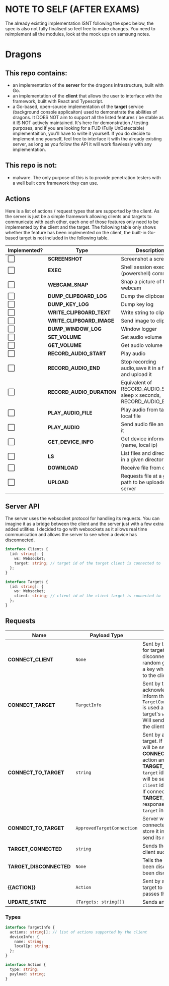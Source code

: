 # NOTE TO SELF (AFTER EXAMS)

The already existing implementation ISNT following the spec below, the spec is also not fully finalised so feel free to make changes. You need to reimplement all the modules, look at the mock ups on samsung notes.

# Dragons

## This repo contains:

- an implementation of the **server** for the dragons infrastructure, built with Go.
- an implementation of the **client** that allows the user to interface with the framework, built with React and Typescript.
- a Go-based, open-source implementation of the **target** service (background console applicaiton) used to demonstrate the abilities of dragons. It DOES NOT aim to support all the listed features / be stable as it IS NOT actively maintained. It's here for demonstration / testing purposes, and if you are looking for a FUD (Fully UnDetectable) implementaition, you'll have to write it yourself. If you do decide to implement one yourself, feel free to interface it with the already existing server, as long as you follow the API it will work flawlessly with any implementation.

## This repo is not:

- malware. The only purpose of this is to provide penetration testers with a well built core framework they can use.

## Actions

Here is a list of actions / request types that are supported by the client. As the server is just be a simple framework allowing clients and targets to communicate with each other, each one of those features only need to be implemented by the client and the target. The following table only shows whether the feature has been implemented on the client, the built-in Go-based target is not included in the following table.

| Implemented? | Type                      | Description                                                         |
| ------------ | ------------------------- | ------------------------------------------------------------------- |
| ⬜️          | **SCREENSHOT**            | Screenshot a screen                                                 |
| ⬜️          | **EXEC**                  | Shell session executes a (powershell) command                       |
| ⬜️          | **WEBCAM_SNAP**           | Snap a picture of the webcam                                        |
| ⬜️          | **DUMP_CLIPBOARD_LOG**    | Dump the clipboard log                                              |
| ⬜️          | **DUMP_KEY_LOG**          | Dump key log                                                        |
| ⬜️          | **WRITE_CLIPBOARD_TEXT**  | Write string to clipboard                                           |
| ⬜️          | **WRITE_CLIPBOARD_IMAGE** | Send image to clipboard                                             |
| ⬜️          | **DUMP_WINDOW_LOG**       | Window logger                                                       |
| ⬜️          | **SET_VOLUME**            | Set audio volume                                                    |
| ⬜️          | **GET_VOLUME**            | Get audio volume                                                    |
| ⬜️          | **RECORD_AUDIO_START**    | Play audio                                                          |
| ⬜️          | **RECORD_AUDIO_END**      | Stop recording audio,save it in a file and upload it                |
| ⬜️          | **RECORD_AUDIO_DURATION** | Equivalent of RECORD_AUDIO_START, sleep x seconds, RECORD_AUDIO_END |
| ⬜️          | **PLAY_AUDIO_FILE**       | Play audio from target's local file                                 |
| ⬜️          | **PLAY_AUDIO**            | Send audio file and play it                                         |
| ⬜️          | **GET_DEVICE_INFO**       | Get device information (name, local ip)                             |
| ⬜️          | **LS**                    | List files and directories in a given directory                     |
| ⬜️          | **DOWNLOAD**              | Receive file from client                                            |
| ⬜️          | **UPLOAD**                | Requests file at a given path to be uploaded to server              |

## Server API

The server uses the websocket protocol for handling its requests. You can imagine it as a bridge between the client and the server just with a few extra added utilities. I decided to go with websockets as it allows real time communication and allows the server to see when a device has disconnected.

```typescript
interface Clients {
  [id: string]: {
    ws: Websocket;
    target: string; // target id of the target client is connected to
  };
}
```

```typescript
interface Targets {
  [id: string]: {
    ws: Websocket;
    client: string; // client id of the client target is connected to
  };
}
```

## Requests

| Name                    | Payload Type               | Description                                                                                                                                                                                                                                                                                                                                                                                                                                    |
| ----------------------- | -------------------------- | ---------------------------------------------------------------------------------------------------------------------------------------------------------------------------------------------------------------------------------------------------------------------------------------------------------------------------------------------------------------------------------------------------------------------------------------------- |
| **CONNECT_CLIENT**      | `None`                     | Sent by the client in order to listen for targets connecting / disconnecting. Client gets a random generated id and used as a key when adding the `ws` instance to the client dictionary.                                                                                                                                                                                                                                                      |
| **CONNECT_TARGET**      | `TargetInfo`               | Sent by the client in order to acknowledge its existence & inform the users. `TargetConnection.deviceInfo.name` is used as a key when adding the target's `ws` to the target dictionary. Will send **UPDATE_STATE** to all the clients.                                                                                                                                                                                                        |
| **CONNECT_TO_TARGET**   | `string`                   | Sent by a client to connect to a target. If successful, the client id will be sent to the target using **CONNECT_TO_TARGET** request action and client will receive **TARGET_CONNECTED**. The `target` id in the `Clients` dictionary will be set to that id and sets the `client` id in the `Targets` dictionary. If connection error occured, a **TARGET_DISCONNECTED** response will be sent and the `target` in `Clients` will be cleared. |
| **CONNECT_TO_TARGET**   | `ApprovedTargetConnection` | Server will send the id of the client connected to the target for it to store it in a variable and use it to send its responses                                                                                                                                                                                                                                                                                                                |
| **TARGET_CONNECTED**    | `string`                   | Sends the id of the target that the client successfully connected to                                                                                                                                                                                                                                                                                                                                                                           |
| **TARGET_DISCONNECTED** | `None`                     | Tells the client that the target has been disconnected or client has been disconnected from the target                                                                                                                                                                                                                                                                                                                                         |
| **{{ACTION}}**          | `Action`                   | Sent by a client to a target or by a target to a client. Server simply passes through the message.                                                                                                                                                                                                                                                                                                                                             |
| **UPDATE_STATE**        | `{Targets: string[]}`      | Sends an array of targets                                                                                                                                                                                                                                                                                                                                                                                                                      |

### Types

```typescript
interface TargetInfo {
  actions: string[]; // list of actions supported by the client
  deviceInfo: {
    name: string;
    localIp: string;
  };
}
```

```typescript
interface Action {
  type: string;
  payload: string;
}
```
